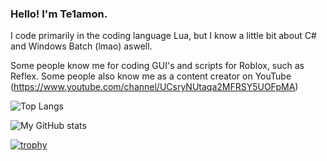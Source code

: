 ### Hello! I'm Te1amon.
I code primarily in the coding language Lua, but I know a little bit about C# and Windows Batch (lmao) aswell.

Some people know me for coding GUI's and scripts for Roblox, such as Reflex.
Some people also know me as a content creator on YouTube (https://www.youtube.com/channel/UCsryNUtaqa2MFRSY5UOFpMA)

![Top Langs](https://github-readme-stats.vercel.app/api/top-langs/?username=Te1amon&layout=compact&title_color=246bce&text_color=ffffff&bg_color=000000&hide_border=true)

![My GitHub stats](https://github-readme-stats.vercel.app/api?username=Te1amon&theme=tokyonight)

[![trophy](https://github-profile-trophy.vercel.app/?Te1amon=ryo-ma&theme=onedark)](https://github.com/ryo-ma/github-profile-trophy)
